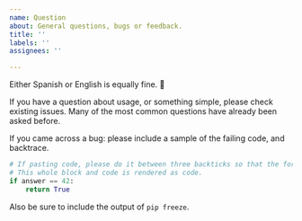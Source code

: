 ```yaml
---
name: Question
about: General questions, bugs or feedback.
title: ''
labels: ''
assignees: ''

---
```


Either Spanish or English is equally fine. 🤷

If you have a question about usage, or something simple, please check existing issues.
Many of the most common questions have already been asked before.

If you came across a bug: please include a sample of the failing code, and backtrace.

```python
# If pasting code, please do it between three backticks so that the format is readable.
# This whole block and code is rendered as code.
if answer == 42:
    return True
```

Also be sure to include the output of `pip freeze`.
